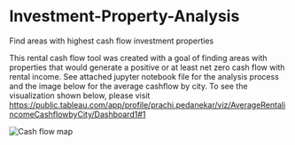 # Investment-Property-Analysis
Find areas with highest cash flow investment properties

This rental cash flow tool was created with a goal of finding areas with properties that would generate a positive or at least net zero cash flow with rental income. See attached jupyter notebook file for the analysis process and the image below for the average cashflow by city. To see the visualization shown below, please visit https://public.tableau.com/app/profile/prachi.pedanekar/viz/AverageRentalincomeCashflowbyCity/Dashboard1#1

![Cash flow map](https://user-images.githubusercontent.com/105623603/211243216-fd568f65-b985-4320-a45f-d175835ef8ff.png)
